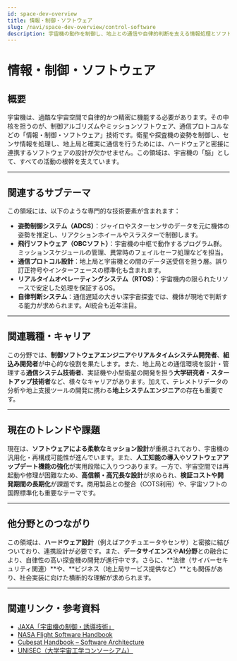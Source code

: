 ```yaml
---
id: space-dev-overview
title: 情報・制御・ソフトウェア
slug: /navi/space-dev-overview/control-software
description: 宇宙機の動作を制御し、地上との通信や自律的判断を支える情報処理とソフトウェア技術の世界。
---
```


# 情報・制御・ソフトウェア

## 概要

宇宙機は、過酷な宇宙空間で自律的かつ精密に機能する必要があります。その中核を担うのが、制御アルゴリズムやミッションソフトウェア、通信プロトコルなどの「情報・制御・ソフトウェア」技術です。衛星や探査機の姿勢を制御し、センサ情報を処理し、地上局と確実に通信を行うためには、ハードウェアと密接に連携するソフトウェアの設計が欠かせません。この領域は、宇宙機の「脳」として、すべての活動の根幹を支えています。

---

## 関連するサブテーマ

この領域には、以下のような専門的な技術要素が含まれます：

- **姿勢制御システム（ADCS）**：ジャイロやスターセンサのデータを元に機体の姿勢を推定し、リアクションホイールやスラスターで制御します。
- **飛行ソフトウェア（OBCソフト）**：宇宙機の中枢で動作するプログラム群。ミッションスケジュールの管理、異常時のフェイルセーフ処理などを担当。
- **通信プロトコル設計**：地上局と宇宙機との間のデータ送受信を担う層。誤り訂正符号やインターフェースの標準化も含まれます。
- **リアルタイムオペレーティングシステム（RTOS）**：宇宙機内の限られたリソースで安定した処理を保証するOS。
- **自律判断システム**：通信遅延の大きい深宇宙探査では、機体が現地で判断する能力が求められます。AI統合も近年注目。

---

## 関連職種・キャリア

この分野では、**制御ソフトウェアエンジニア**や**リアルタイムシステム開発者**、**組込み開発者**が中心的な役割を果たします。また、地上局との通信環境を設計・管理する**通信システム技術者**、実証機や小型衛星の開発を担う**大学研究者・スタートアップ技術者**など、様々なキャリアがあります。加えて、テレメトリデータの分析や地上支援ツールの開発に携わる**地上システムエンジニア**の存在も重要です。

---

## 現在のトレンドや課題

現在は、**ソフトウェアによる柔軟なミッション設計**が重視されており、宇宙機の汎用化・再構成可能性が進んでいます。また、**人工知能の導入**や**ソフトウェアアップデート機能の強化**が実用段階に入りつつあります。一方で、宇宙空間では再起動や修理が困難なため、**高信頼・高冗長な設計**が求められ、**検証コストや開発期間の長期化**が課題です。商用製品との整合（COTS利用）や、宇宙ソフトの国際標準化も重要なテーマです。

---

## 他分野とのつながり

この領域は、**ハードウェア設計**（例えばアクチュエータやセンサ）と密接に結びついており、連携設計が必要です。また、**データサイエンス**や**AI分野**との融合により、自律性の高い探査機の開発が進行中です。さらに、**法律（サイバーセキュリティ関連）**や、**ビジネス（地上局サービス提供など）**とも関係があり、社会実装に向けた横断的な理解が求められます。

---

## 関連リンク・参考資料

- [JAXA「宇宙機の制御・誘導技術」](https://www.jaxa.jp/projects/tech/guidance_control/)
- [NASA Flight Software Handbook](https://flightsoftware.jhuapl.edu/)
- [Cubesat Handbook – Software Architecture](https://www.cubesat.org/)
- [UNISEC（大学宇宙工学コンソーシアム）](https://www.unisec.jp/)
